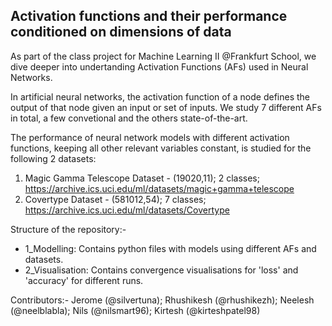 ## Activation functions and their performance conditioned on dimensions of data

As part of the class project for Machine Learning II @Frankfurt School, we dive deeper into undertanding Activation Functions (AFs) used in Neural Networks.

In artificial neural networks, the activation function of a node defines the output of that node given an input or set of inputs. We study 7 different AFs in total, a few convetional and the others state-of-the-art.

The performance of neural network models with different activation functions, keeping all other relevant variables constant, is studied for the following 2 datasets:
1) Magic Gamma Telescope Dataset - (19020,11); 2 classes; https://archive.ics.uci.edu/ml/datasets/magic+gamma+telescope
2) Covertype Dataset - (581012,54); 7 classes; https://archive.ics.uci.edu/ml/datasets/Covertype

Structure of the repository:-
- 1_Modelling: Contains python files with models using different AFs and datasets.
- 2_Visualisation: Contains convergence visualisations for 'loss' and 'accuracy' for different runs.

Contributors:-
Jerome (@silvertuna); Rhushikesh (@rhushikezh); Neelesh (@neelblabla); Nils (@nilsmart96); Kirtesh (@kirteshpatel98)

 
